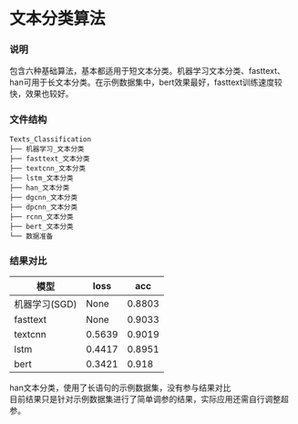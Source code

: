 # 文本分类算法
### 说明
包含六种基础算法，基本都适用于短文本分类。机器学习文本分类、fasttext、han可用于长文本分类。在示例数据集中，bert效果最好，fasttext训练速度较快，效果也较好。
### 文件结构
```
Texts_Classification
├── 机器学习_文本分类
├── fasttext_文本分类
├── textcnn_文本分类
├── lstm_文本分类
├── han_文本分类
├── dgcnn_文本分类
├── dpcnn_文本分类
├── rcnn_文本分类
├── bert_文本分类
└── 数据准备
```
### 结果对比

| 模型 | loss | acc | 
| ---- | ---- | ---- | 
| 机器学习(SGD) | None | 0.8803|  
| fasttext | None | 0.9033|  
| textcnn | 0.5639| 0.9019 | 
| lstm | 0.4417| 0.8951 | 
| bert | 0.3421| 0.918|    
  
han文本分类，使用了长语句的示例数据集，没有参与结果对比   
目前结果只是针对示例数据集进行了简单调参的结果，实际应用还需自行调整超参。
